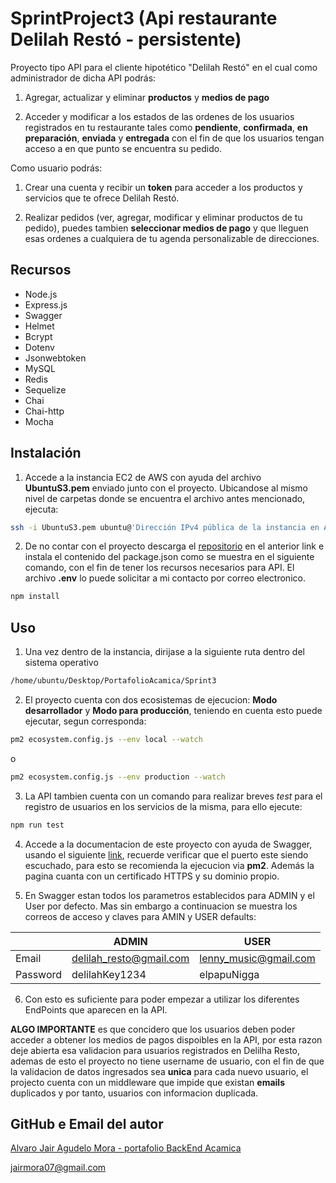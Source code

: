 # SprintProject3 (Api restaurante Delilah Restó - persistente)

Proyecto tipo API para el cliente hipotético "Delilah Restó" en el cual como administrador de dicha API podrás:

1. Agregar, actualizar y eliminar **productos** y **medios de pago**

2. Acceder y modificar a los estados de las ordenes de los usuarios registrados en tu restaurante tales como **pendiente**, **confirmada**, **en preparación**, **enviada** y **entregada** con el fin de que los usuarios tengan acceso a en que punto se encuentra su pedido.

Como usuario podrás:

1. Crear una cuenta y recibir un **token** para acceder a los productos y servicios que te ofrece Delilah Restó.

2. Realizar pedidos (ver, agregar, modificar y eliminar productos de tu pedido), puedes tambien **seleccionar medios de pago**  y que lleguen esas ordenes a cualquiera de tu agenda personalizable de direcciones.

## Recursos 

- Node.js
- Express.js
- Swagger
- Helmet
- Bcrypt
- Dotenv
- Jsonwebtoken
- MySQL
- Redis
- Sequelize
- Chai
- Chai-http
- Mocha

## Instalación 

1. Accede a la instancia EC2 de AWS con ayuda del archivo **UbuntuS3.pem** enviado junto con el proyecto. Ubicandose al mismo nivel de carpetas donde se encuentra el archivo antes mencionado, ejecuta:
```bash
ssh -i UbuntuS3.pem ubuntu@'Dirección IPv4 pública de la instancia en AWS'
```

2. De no contar con el proyecto descarga el [repositorio](https://github.com/JairMora-Dev/PortafolioAcamica/tree/main/Sprint3) en el anterior link e instala el contenido del package.json como se muestra en el siguiente comando, con el fin de tener los recursos necesarios para API. El archivo **.env** lo puede solicitar a mi contacto por correo electronico.   

```bash
npm install
```

## Uso
1. Una vez dentro de la instancia, dirijase a la siguiente ruta dentro del sistema operativo 
```bash
/home/ubuntu/Desktop/PortafolioAcamica/Sprint3
```

2. El proyecto cuenta con dos ecosistemas de ejecucion: **Modo desarrollador** y **Modo para producción**, teniendo en cuenta esto puede ejecutar, segun corresponda:   
```bash
pm2 ecosystem.config.js --env local --watch
```
o

```bash
pm2 ecosystem.config.js --env production --watch
```

3. La API tambien cuenta con un comando para realizar breves *test* para el registro de usuarios en los servicios de la misma, para ello ejecute:

```bash
npm run test 
```

4. Accede a la documentacion de este proyecto con ayuda de Swagger, usando el siguiente [link](https://mydevpageapi.tk/api-docs/), recuerde verificar que el puerto este siendo escuchado, para esto se recomienda la ejecucion via **pm2**. Además la pagina cuanta con un certificado HTTPS y su dominio propio.

5. En Swagger estan todos los parametros establecidos para ADMIN y el User por defecto. Mas sin embargo a continuacion se muestra los correos de acceso y claves para AMIN y USER defaults: 

|                |ADMIN                          |USER                         |
|----------------|-------------------------------|-----------------------------|
|Email           | delilah_resto@gmail.com       |lenny_music@gmail.com        |
|Password        |    delilahKey1234             | elpapuNigga                 |


6. Con esto es suficiente para poder empezar a utilizar los diferentes EndPoints que aparecen en la API.

**ALGO IMPORTANTE** es que concidero que los usuarios deben poder acceder a obtener los medios de pagos dispoibles en la API, por esta razon deje abierta esa validacion para usuarios registrados en Delilha Resto, ademas de esto el proyecto no tiene username de usuario, con el fin de que la validacion de datos ingresados sea **unica** para cada nuevo usuario, el projecto cuenta con un middleware que impide que existan **emails** duplicados y por tanto, usuarios con informacion duplicada. 


## GitHub e Email del autor 
[Alvaro Jair Agudelo Mora - portafolio BackEnd Acamica](https://github.com/JairMora-Dev/PortafolioAcamica)

jairmora07@gmail.com